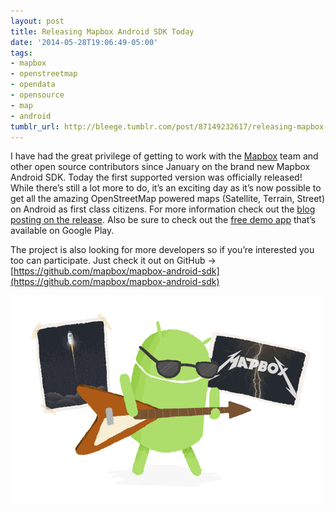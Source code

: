 ```yaml
---
layout: post
title: Releasing Mapbox Android SDK Today
date: '2014-05-28T19:06:49-05:00'
tags:
- mapbox
- openstreetmap
- opendata
- opensource
- map
- android
tumblr_url: http://bleege.tumblr.com/post/87149232617/releasing-mapbox-android-sdk-today
---
```

I have had the great privilege of getting to work with the [Mapbox](https://www.mapbox.com/) team and other open source contributors since January on the brand new Mapbox Android SDK.  Today the first supported version was officially released!  While there’s still a lot more to do, it’s an exciting day as it’s now possible to get all the amazing OpenStreetMap powered maps (Satellite, Terrain, Street) on Android as first class citizens.  For more information check out the [blog posting on the release](https://www.mapbox.com/blog/android-sdk/).  Also be sure to check out the [free demo app](https://play.google.com/store/apps/details?id=com.mapbox.mapboxandroiddemo) that’s available on Google Play.

The project is also looking for more developers so if you’re interested you too can participate.  Just check it out on GitHub -> [https://github.com/mapbox/mapbox-android-sdk](https://github.com/mapbox/mapbox-android-sdk)

![](/tumblr_files/tumblr_inline_n6b6vijc9H1r9my52.gif)